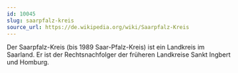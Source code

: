 ```yaml
---
id: 10045
slug: saarpfalz-kreis
source_url: https://de.wikipedia.org/wiki/Saarpfalz-Kreis
---
```


Der Saarpfalz-Kreis (bis 1989 Saar-Pfalz-Kreis) ist ein Landkreis im Saarland. Er ist der Rechtsnachfolger der früheren Landkreise Sankt Ingbert und Homburg.
